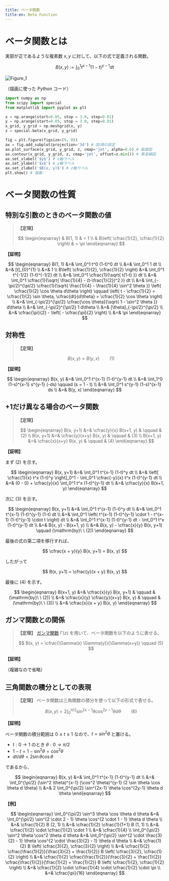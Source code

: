 ```yaml
---
title: ベータ関数
title-en: Beta Function
---
```


# ベータ関数とは

実部が正であるような複素数 $x, y$ に対して、以下の式で定義される関数。

$$
B(x, y) := \int_0^1 t^{x-1} (1-t)^{y-1} dt
$$

![Figure_1](https://user-images.githubusercontent.com/13412823/216883259-d2c36397-d290-4958-a192-b103d28e4bfc.png)

（描画に使った Python コード）

```python
import numpy as np
from scipy import special
from matplotlib import pyplot as plt

x = np.arange(start=0.05, stop = 3.0, step=0.01)
y = np.arange(start=0.05, stop = 3.0, step=0.01)
x_grid, y_grid = np.meshgrid(x, y)
z = special.beta(x_grid, y_grid)

fig = plt.figure(figsize=(9, 8))
ax = fig.add_subplot(projection='3d') # 3D用の設定
ax.plot_surface(x_grid, y_grid, z, cmap='jet', alpha=0.6) # 曲面図
ax.contour(x_grid, y_grid, z, cmap='jet', offset=z.min()) # 等高線図
ax.set_xlabel('$y$') # x軸ラベル
ax.set_ylabel('$x$') # y軸ラベル
ax.set_zlabel('$B(x, y)$') # z軸ラベル
plt.show() # 描画
```

# ベータ関数の性質

## 特別な引数のときのベータ関数の値

> **【定理】**
> 
> $$
\begin{eqnarray}
	& B(1, 1) & = 1 \\
	& B\left( \cfrac{1}{2}, \cfrac{1}{2} \right) & = \pi
\end{eqnarray}
$$

**【証明】**

$$
\begin{eqnarray}
	B(1, 1)
	&=&
	\int_0^1 t^0 (1-t)^0 dt
	\\ &=&
	\int_0^1 1 dt
	\\ &=&
	[t]_{0}^{1}
	\\ &=&
	1
	\\
	B\left( \cfrac{1}{2}, \cfrac{1}{2} \right)
	&=&
	\int_0^1 t^{-1/2} (1-t)^{-1/2} dt
	\\ &=&
	\int_0^1 \cfrac{1}{\sqrt{ t(1-t) }} dt
	\\ &=&
	\int_0^1 \cfrac{1}{\sqrt{ \frac{1}{4} - (t-\frac{1}{2})^2 }} dt
	\\ &=&
	\int_{-\pi/2}^{\pi/2} \cfrac{1}{\sqrt{ \frac{1}{4} - \frac{1}{4} \sin^2 \theta }} \left( \cfrac{1}{2} \cos \theta d\theta \right)
	\qquad \left(
		t - \cfrac{1}{2} = \cfrac{1}{2} \sin \theta,
		\cfrac{dt}{d\theta} = \cfrac{1}{2} \cos \theta
	\right)
	\\ &=&
	\int_{-\pi/2}^{\pi/2} \cfrac{\cos \theta}{\sqrt{ 1 - \sin^2 \theta }} d\theta
	\\ &=&
	\int_{-\pi/2}^{\pi/2} 1 d\theta
	\\ &=&
	[\theta]_{-\pi/2}^{\pi/2}
	\\ &=&
	\cfrac{\pi}{2} - \left( - \cfrac{\pi}{2} \right)
	\\ &=&
	\pi
\end{eqnarray}
$$

## 対称性

> **【定理】**
> 
> $$
B(x, y) = B(y, x) \qquad (1)
$$

**【証明】**

$$
\begin{eqnarray}
	B(x, y) &=& \int_0^1 t^{x-1} (1-t)^{y-1} dt
	\\ &=&
	\int_1^0 (1-s)^{x-1} s^{y-1} (-ds) \qquad (s = 1 - t)
	\\ &=&
	\int_0^1 s^{y-1} (1-s)^{x-1} ds
	\\ &=&
	B(y, x)
\end{eqnarray}
$$

## +1だけ異なる場合のベータ関数

> **【定理】**
> 
> $$
\begin{eqnarray}
	B(x, y+1) &=& \cfrac{y}{x} B(x+1, y) & \qquad & (2) \\
	B(x, y+1) &=& \cfrac{y}{x+y} B(x, y) & \qquad & (3) \\
	B(x+1, y) &=& \cfrac{x}{x+y} B(x, y) & \qquad & (4)
\end{eqnarray}
$$

**【証明】**

まず $(2)$ を示す。

$$
\begin{eqnarray}
	B(x, y+1) &=& \int_0^1 t^{x-1} (1-t)^y dt
	\\ &=&
	\left[ \cfrac{1}{x} t^x (1-t)^y \right]_0^1 -
	\int_0^1 \cfrac{-y}{x} t^x (1-t)^{y-1} dt
	\\ &=&
	(0 - 0) + \cfrac{y}{x} \int_0^1 t^x (1-t)^{y-1} dt
	\\ &=&
	\cfrac{y}{x} B(x+1, y)
\end{eqnarray}
$$

次に $(3)$ を示す。

$$
\begin{eqnarray}
	B(x, y+1) &=&
	\int_0^1 t^{x-1} (1-t)^y dt
	\\ &=&
	\int_0^1 t^{x-1} (1-t)^{y-1} (1-t) dt
	\\ &=&
	\int_0^1 \left(
		t^{x-1} (1-t)^{y-1} \cdot 1 -
		t^{x-1} (1-t)^{y-1} \cdot t
	\right) dt
	\\ &=&
	\int_0^1 t^{x-1} (1-t)^{y-1} dt -
	\int_0^1 t^x (1-t)^{y-1} dt
	\\ &=&
	B(x, y) - B(x+1, y)
	\\ &=&
	B(x, y) - \cfrac{x}{y} B(x, y+1) \qquad (\mathrm{by}\ \ (2))
\end{eqnarray}
$$

最後の式の第二項を移行すれば、

$$
\cfrac{x + y}{y} B(x, y+1) = B(x, y)
$$

したがって

$$
B(x, y+1) = \cfrac{y}{x + y} B(x, y)
$$

最後に $(4)$ を示す。

$$
\begin{eqnarray}
	B(x+1, y) &=& \cfrac{x}{y} B(x, y+1) & \qquad & (\mathrm{by}\ \ (2))
	\\ &=&
	\cfrac{x}{y} \cfrac{y}{x+y} B(x, y) & \qquad & (\mathrm{by}\ \ (3))
	\\ &=&
	\cfrac{x}{x + y} B(x, y)
\end{eqnarray}
$$

## ガンマ関数との関係

> **【定理】** [ガンマ関数](gamma-function.md) $\Gamma(z)$ を用いて、ベータ関数を以下のように表せる。
> 
> $$
B(x, y) = \cfrac{\Gamma(x) \Gamma(y)}{\Gamma(x+y)} \qquad (5)
$$

**【証明】**

（複雑なので省略）

## 三角関数の積分としての表現

> **【定理】** ベータ関数は三角関数の積分を使って以下の形式で表せる。
> 
> $$
B(x, y) = 2 \int_0^{\pi/2} \sin^{2x-1} \theta \cos^{2y-1} \theta d \theta
\qquad (6)
$$

**【証明】**

ベータ関数の積分範囲は $0 \le t \le 1$ なので、$t = \sin^2 \theta$ と置ける。  

- $t: 0 \to 1$ のとき $\theta : 0 \to \pi / 2$
- $1 - t = 1 - \sin^2 \theta = \cos^2 \theta$
- $dt/d\theta = 2 \sin \theta \cos \theta$

であるから、

$$
\begin{eqnarray}
	B(x, y) &=&
	\int_0^1 t^{x-1} (1-t)^{y-1} dt
	\\ &=&
	\int_0^{\pi/2} (\sin^2 \theta)^{x-1} (\cos^2 \theta)^{y-1}
	(2 \sin \theta \cos \theta d \theta)
	\\ &=&
	2 \int_0^{\pi/2} \sin^{2x-1} \theta \cos^{2y-1} \theta d \theta
\end{eqnarray}
$$

**【例】**

$$
\begin{eqnarray}
	\int_0^{\pi/2} \sin^3 \theta \cos \theta d \theta
	&=&
	\int_0^{\pi/2} \sin^{2 \cdot 2 - 1} \theta \cos^{2 \cdot 1 - 1} \theta d \theta
	\\ &=&
	\cfrac{1}{2} B (2, 1)
	\\ &=&
	\cfrac{1}{2} \cfrac{1}{1+1} B (1, 1)
	\\ &=&
	\cfrac{1}{2} \cdot \cfrac{1}{2} \cdot 1
	\\ &=&
	\cfrac{1}{4}
	\\
	\int_0^{\pi/2} \sin^2 \theta \cos^2 \theta d \theta
	&=&
	\int_0^{\pi/2} \sin^{2 \cdot \frac{3}{2} - 1} \theta \cos^{2 \cdot \frac{3}{2} - 1} \theta d \theta
	\\ &=&
	\cfrac{1}{2} B \left( \cfrac{3}{2}, \cfrac{3}{2} \right)
	\\ &=&
	\cfrac{1}{2}
	\cfrac{\frac{1}{2}}{\frac{3}{2} + \frac{1}{2}}
	B \left( \cfrac{3}{2}, \cfrac{1}{2} \right)
	\\ &=&
	\cfrac{1}{2}
	\cfrac{\frac{1}{2}}{\frac{3}{2} + \frac{1}{2}}
	\cfrac{\frac{1}{2}}{\frac{1}{2} + \frac{1}{2}}
	B \left( \cfrac{1}{2}, \cfrac{1}{2} \right)
	\\ &=&
	\cfrac{1}{2} \cdot \cfrac{1}{4} \cdot \cfrac{1}{2} \cdot \pi
	\\ &=&
	\cfrac{\pi}{16}
\end{eqnarray}
$$


